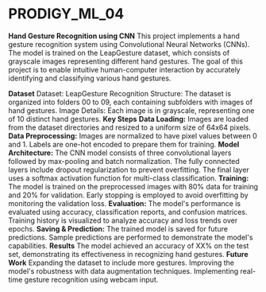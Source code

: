 # PRODIGY_ML_04
**Hand Gesture Recognition using CNN**
This project implements a hand gesture recognition system using Convolutional Neural Networks (CNNs). The model is trained on the LeapGesture dataset, which consists of grayscale images representing different hand gestures. The goal of this project is to enable intuitive human-computer interaction by accurately identifying and classifying various hand gestures.

**Dataset**
Dataset: LeapGesture Recognition
Structure: The dataset is organized into folders 00 to 09, each containing subfolders with images of hand gestures.
Image Details: Each image is in grayscale, representing one of 10 distinct hand gestures.
**Key Steps**
**Data Loading:** Images are loaded from the dataset directories and resized to a uniform size of 64x64 pixels.
**Data Preprocessing:**
Images are normalized to have pixel values between 0 and 1.
Labels are one-hot encoded to prepare them for training.
**Model Architecture:**
The CNN model consists of three convolutional layers followed by max-pooling and batch normalization.
The fully connected layers include dropout regularization to prevent overfitting.
The final layer uses a softmax activation function for multi-class classification.
**Training:**
The model is trained on the preprocessed images with 80% data for training and 20% for validation.
Early stopping is employed to avoid overfitting by monitoring the validation loss.
**Evaluation:**
The model's performance is evaluated using accuracy, classification reports, and confusion matrices.
Training history is visualized to analyze accuracy and loss trends over epochs.
**Saving & Prediction:**
The trained model is saved for future predictions.
Sample predictions are performed to demonstrate the model's capabilities.
**Results**
The model achieved an accuracy of XX% on the test set, demonstrating its effectiveness in recognizing hand gestures.
**Future Work**
Expanding the dataset to include more gestures.
Improving the model's robustness with data augmentation techniques.
Implementing real-time gesture recognition using webcam input.
